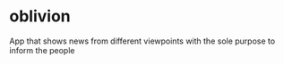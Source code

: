 # oblivion
App that shows news from different viewpoints with the sole purpose to inform the people
